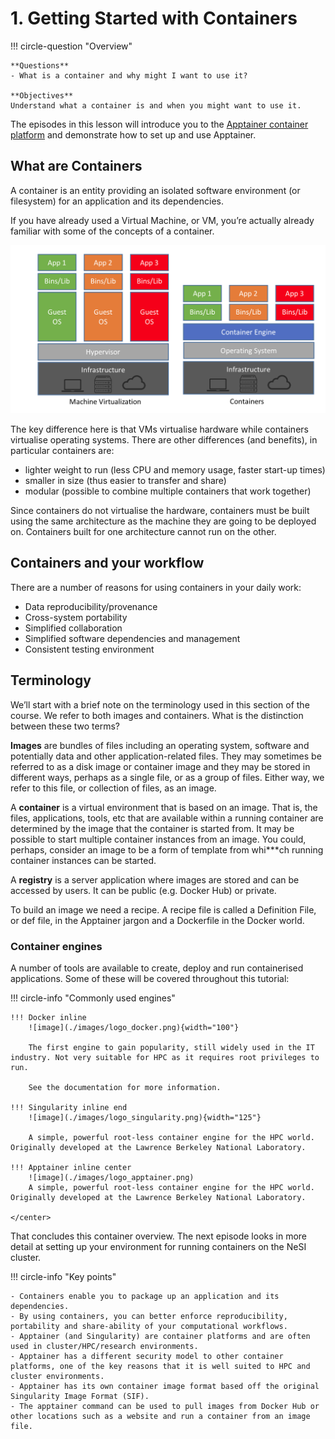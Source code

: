 # 1. Getting Started with Containers

!!! circle-question "Overview"
    
    **Questions**
    - What is a container and why might I want to use it?

    **Objectives**
    Understand what a container is and when you might want to use it.

The episodes in this lesson will introduce you to the [Apptainer container platform](https://apptainer.org/) and demonstrate how to set up and use Apptainer.

## What are Containers

A container is an entity providing an isolated software environment (or filesystem) for an application and its dependencies.

If you have already used a Virtual Machine, or VM, you’re actually already familiar with some of the concepts of a container.

![image](./images/container_vs_vm.png)

The key difference here is that VMs virtualise hardware while containers virtualise operating systems. There are other differences (and benefits), in particular containers are:

- lighter weight to run (less CPU and memory usage, faster start-up times)
- smaller in size (thus easier to transfer and share)
- modular (possible to combine multiple containers that work together)

Since containers do not virtualise the hardware, containers must be built using the same architecture as the machine they are going to be deployed on. Containers built for one architecture cannot run on the other.

## Containers and your workflow
There are a number of reasons for using containers in your daily work:

- Data reproducibility/provenance
- Cross-system portability
- Simplified collaboration
- Simplified software dependencies and management
- Consistent testing environment




## Terminology
We’ll start with a brief note on the terminology used in this section of the course. We refer to both images and containers. What is the distinction between these two terms?

**Images** are bundles of files including an operating system, software and potentially data and other application-related files. They may sometimes be referred to as a disk image or container image and they may be stored in different ways, perhaps as a single file, or as a group of files. Either way, we refer to this file, or collection of files, as an image.

A **container** is a virtual environment that is based on an image. That is, the files, applications, tools, etc that are available within a running container are determined by the image that the container is started from. It may be possible to start multiple container instances from an image. You could, perhaps, consider an image to be a form of template from whi***ch running container instances can be started.

A **registry** is a server application where images are stored and can be accessed by users. It can be public (e.g. Docker Hub) or private.

To build an image we need a recipe. A recipe file is called a Definition File, or def file, in the Apptainer jargon and a Dockerfile in the Docker world.

### Container engines
A number of tools are available to create, deploy and run containerised applications. Some of these will be covered throughout this tutorial:

!!! circle-info "Commonly used engines"
    
    !!! Docker inline 
        ![image](./images/logo_docker.png){width="100"}

        The first engine to gain popularity, still widely used in the IT industry. Not very suitable for HPC as it requires root privileges to run.

        See the documentation for more information.
    
    !!! Singularity inline end
        ![image](./images/logo_singularity.png){width="125"}

        A simple, powerful root-less container engine for the HPC world. Originally developed at the Lawrence Berkeley National Laboratory.

    !!! Apptainer inline center
        ![image](./images/logo_apptainer.png)
        A simple, powerful root-less container engine for the HPC world. Originally developed at the Lawrence Berkeley National Laboratory.

    </center>



That concludes this container overview. The next episode looks in more detail at setting up your environment for running containers on the NeSI cluster.


!!! circle-info "Key points"

    - Containers enable you to package up an application and its dependencies.
    - By using containers, you can better enforce reproducibility, portability and share-ability of your computational workflows.
    - Apptainer (and Singularity) are container platforms and are often used in cluster/HPC/research environments.
    - Apptainer has a different security model to other container platforms, one of the key reasons that it is well suited to HPC and cluster environments.
    - Apptainer has its own container image format based off the original Singularity Image Format (SIF).
    - The apptainer command can be used to pull images from Docker Hub or other locations such as a website and run a container from an image file.